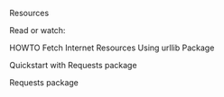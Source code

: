 Resources

Read or watch:



HOWTO Fetch Internet Resources Using urllib Package

Quickstart with Requests package

Requests package
